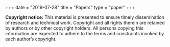 +++
date = "2019-07-28"
title = "Papers"
type = "paper"
+++

**Copyright notice:** This material is presented to ensure timely dissemination
of research and technical work. Copyright and all rights therein are retained
by authors or by other copyright holders. All persons copying this information
are expected to adhere to the terms and constraints invoked by each author’s
copyright.
